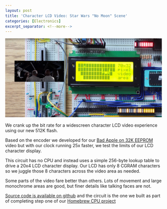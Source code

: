 ```yaml
---
layout: post
title: 'Character LCD Video: Star Wars "No Moon" Scene'
categories: [Electronics]
excerpt_separator: <!--more-->
---
```


<a href="https://youtu.be/LMrZlcnPFLo" class="yt-screen">
<img src="/images/no-moon1.jpg" alt="That's No Moon">
</a>

We crank up the bit rate for a widescreen character LCD
video experience using our new 512K flash.

Based on the encoder we developed for our
[Bad Apple on 32K EEPROM](/bad-apple/) video but with our
clock running 25x faster, we test the limits of our LCD
character display.

<!--more-->

This circuit has no CPU and instead uses a simple 256-byte
lookup table to drive a 20x4 LCD character display. Our
LCD has only 8 CGRAM characters so we juggle those 8
characters across the video area as needed.

Some parts of the video fare better than others. Lots of
movement and large monochrome areas are good, but finer
details like talking faces are not.

[Source code is available on github](https://github.com/wardi/cpu/tree/main/no-moon)
and the circuit is the one we built as part of completing
step one of our [Homebrew CPU project](/cpu/)
